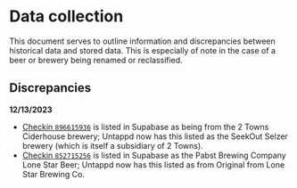 # Data collection

This document serves to outline information and discrepancies between historical data and stored data. This is especially of note in the case of a beer or brewery being renamed or reclassified.

## Discrepancies

**12/13/2023**

- [Checkin `896615936`](https://untappd.com/user/braican/checkin/896615936) is listed in Supabase as being from the 2 Towns Ciderhouse brewery; Untappd now has this listed as the SeekOut Selzer brewery (which is itself a subsidiary of 2 Towns).
- [Checkin `852715256`](https://untappd.com/user/braican/checkin/852715256) is listed in Supabase as the Pabst Brewing Company Lone Star Beer; Untappd now has this listed as from Original from Lone Star Brewing Co.
